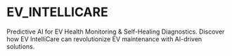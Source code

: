 # EV_INTELLICARE
Predictive AI for EV Health Monitoring &amp; Self-Healing Diagnostics. Discover how EV IntelliCare can revolutionize EV maintenance with AI-driven solutions.
